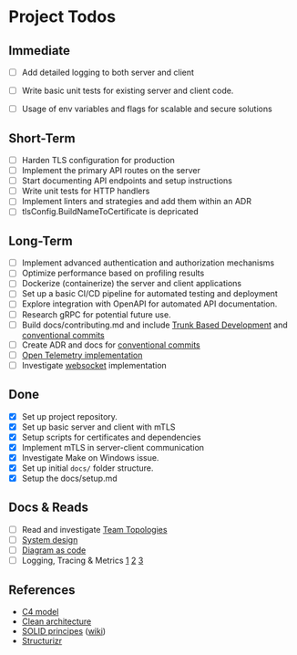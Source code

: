 # Project Todos

## Immediate

- [ ] Add detailed logging to both server and client
- [ ] Write basic unit tests for existing server and client code.
- [ ] Usage of env variables and flags for scalable and secure solutions

 
## Short-Term

- [ ] Harden TLS configuration for production
- [ ] Implement the primary API routes on the server
- [ ] Start documenting API endpoints and setup instructions
- [ ] Write unit tests for HTTP handlers
- [ ] Implement linters and strategies and add them within an ADR
- [ ] tlsConfig.BuildNameToCertificate is depricated

## Long-Term

- [ ] Implement advanced authentication and authorization mechanisms
- [ ] Optimize performance based on profiling results
- [ ] Dockerize (containerize) the server and client applications
- [ ] Set up a basic CI/CD pipeline for automated testing and deployment
- [ ] Explore integration with OpenAPI for automated API documentation.
- [ ] Research gRPC for potential future use.
- [ ] Build docs/contributing.md and include [Trunk Based Development](https://trunkbaseddevelopment.com/) and [conventional commits](https://www.conventionalcommits.org/en/v1.0.0/)
- [ ] Create ADR and docs for [conventional commits](https://www.conventionalcommits.org/en/v1.0.0/)
- [ ] [Open Telemetry implementation](https://github.com/open-telemetry/opentelemetry-go)
- [ ] Investigate [websocket](https://thinhdanggroup.github.io/websocket-vs-http2/) implementation
## Done

- [x] Set up project repository.
- [x] Set up basic server and client with mTLS
- [x] Setup scripts for certificates and dependencies
- [x] Implement mTLS in server-client communication
- [x] Investigate Make on Windows issue.
- [x] Set up initial `docs/` folder structure.
- [x] Setup the docs/setup.md

## Docs & Reads

- [ ] Read and investigate [Team Topologies](https://teamtopologies.com/)
- [ ] [System design](https://bytebytego.com/courses/system-design-interview/foreword)
- [ ] [Diagram as code](https://www.youtube.com/watch?v=jCd6XfWLZsg)
- [ ] Logging, Tracing & Metrics [1](https://www.youtube.com/channel/UCZgt6AzoyjslHTC9dz0UoTw/community?lb=Ugkx6hFPFXZvllSwQ6UTJ7QYIiyzMyD9RTSS) [2](https://microsoft.github.io/code-with-engineering-playbook/observability/log-vs-metric-vs-trace/) [3](https://peter.bourgon.org/blog/2017/02/21/metrics-tracing-and-logging.html)

## References

- [C4 model](https://c4model.com/)
- [Clean architecture](https://blog.cleancoder.com/uncle-bob/2012/08/13/the-clean-architecture.html)
- [SOLID principes](https://www.freecodecamp.org/news/solid-principles-for-better-software-design/) ([wiki](https://en.wikipedia.org/wiki/SOLID))
- [Structurizr](https://structurizr.com/)
